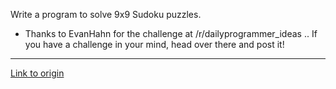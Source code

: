 Write a program to solve 9x9 Sudoku puzzles.

* Thanks to EvanHahn for the challenge at /r/dailyprogrammer_ideas .. If you have a challenge in your mind, head over there and post it!

---

[Link to origin](https://www.reddit.com/r/dailyprogrammer/urqbg)